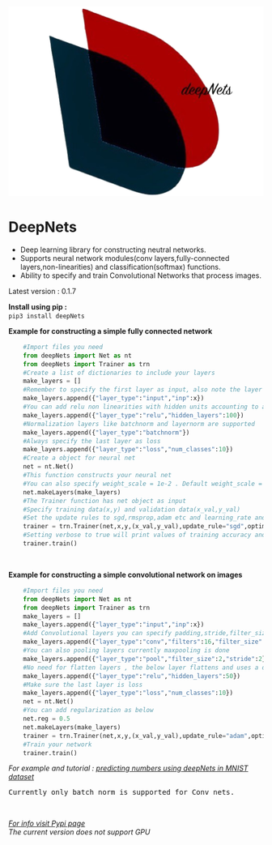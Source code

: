 ![deepNets_Logo](https://github.com/DeepakVelmurugan/deepNets/blob/main/deepNets.png)
-------------------------------------------------------------------------------------
<h1>DeepNets</h1>
<ul>
<li>Deep learning library for constructing neutral networks.</li>
<li>Supports neural network modules(conv layers,fully-connected
layers,non-linearities) and classification(softmax) functions.</li>
<li>Ability to specify and train Convolutional Networks that process images.</li>
</ul>

<p>Latest version : 0.1.7</p>

<b>Install using pip :</b></br>
```pip3 install deepNets```

<b>Example for constructing a simple fully connected network</b></br>
```python
    #Import files you need
    from deepNets import Net as nt
    from deepNets import Trainer as trn
    #Create a list of dictionaries to include your layers
    make_layers = []
    #Remember to specify the first layer as input, also note the layer type syntax
    make_layers.append({"layer_type":"input","inp":x})
    #You can add relu non linearities with hidden units accounting to any valid number
    make_layers.append({"layer_type":"relu","hidden_layers":100})
    #Normalization layers like batchnorm and layernorm are supported
    make_layers.append({"layer_type":"batchnorm"})
    #Always specify the last layer as loss
    make_layers.append({"layer_type":"loss","num_classes":10})
    #Create a object for neural net
    net = nt.Net()
    #This function constructs your neural net
    #You can also specify weight_scale = 1e-2 . Default weight_scale = 1e-3
    net.makeLayers(make_layers)
    #The Trainer function has net object as input
    #Specify training data(x,y) and validation data(x_val,y_val)
    #Set the update rules to sgd,rmsprop,adam etc and learning_rate and batch_size
    trainer = trn.Trainer(net,x,y,(x_val,y_val),update_rule="sgd",optim_config={'learning_rate':0.001},batch_size=100,verbose=True)
    #Setting verbose to true will print values of training accuracy and val accuracy
    trainer.train()
```
</br>

<b>Example for constructing a simple convolutional network on images</b></br>
```python
    #Import files you need
    from deepNets import Net as nt
    from deepNets import Trainer as trn
    make_layers = []
    make_layers.append({"layer_type":"input","inp":x})
    #Add Convolutional layers you can specify padding,stride,filter_size etc
    make_layers.append({"layer_type":"conv","filters":16,"filter_size":5,"padding":2})
    #You can also pooling layers currently maxpooling is done
    make_layers.append({"layer_type":"pool","filter_size":2,"stride":2})
    #No need for flatten layers , the below layer flattens and uses a dense layer
    make_layers.append({"layer_type":"relu","hidden_layers":50})
    #Make sure the last layer is loss
    make_layers.append({"layer_type":"loss","num_classes":10})
    net = nt.Net()
    #You can add regularization as below
    net.reg = 0.5
    net.makeLayers(make_layers)
    trainer = trn.Trainer(net,x,y,(x_val,y_val),update_rule="adam",optim_config={'learning_rate':0.01},batch_size=50)
    #Train your network
    trainer.train()
```
<i>For example and tutorial : [predicting numbers using deepNets in MNIST dataset](https://github.com/DeepakVelmurugan/deepNets/blob/main/MNISTdeepNets.ipynb)</i>
<pre>Currently only batch norm is supported for Conv nets.</pre></br>
<i>[For info visit Pypi page](https://pypi.org/project/deepNets/0.1.6/)</i>
</br>
<i>The current version does not support GPU</i>
